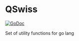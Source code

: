 # QSwiss

[![GoDoc](https://godoc.org/github.com/qapi/qswiss?status.svg)](https://godoc.org/github.com/qapi/qswiss)

Set of utility functions for go lang